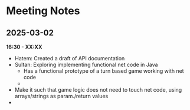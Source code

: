 # Meeting Notes
## 2025-03-02
**16:30 - XX:XX**

- Hatem: Created a draft of API documentation
- Sultan: Exploring implementing functional net code in Java
  - Has a functional prototype of a turn based game working with net code
  -
- Make it such that game logic does not need to touch net code, using arrays/strings as param./return values
-
